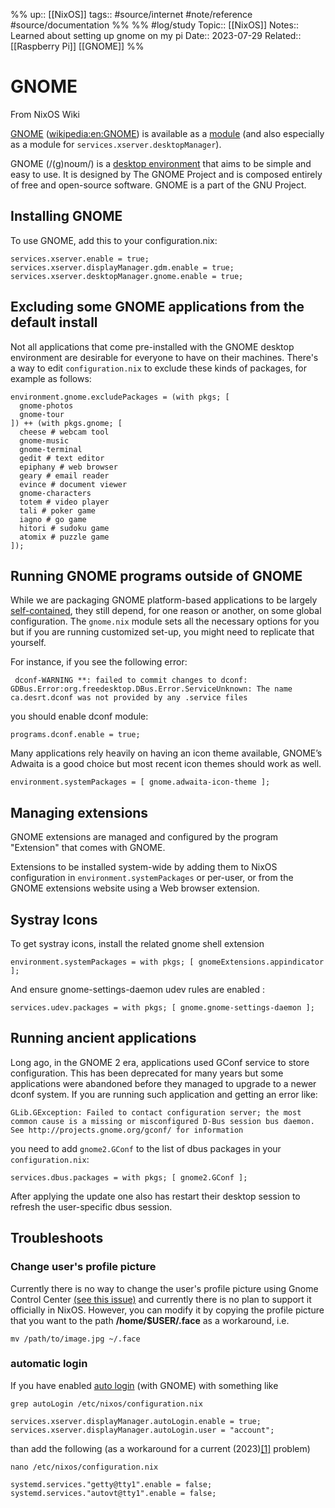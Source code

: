 %%
up:: [[NixOS]]
tags:: #source/internet #note/reference #source/documentation 
%% 
%%
#log/study
Topic:: [[NixOS]]
Notes:: Learned about setting up gnome on my pi
Date:: 2023-07-29
Related::  [[Raspberry Pi]] [[GNOME]]
%%

# GNOME

From NixOS Wiki

[GNOME](https://gnome.org/) ([wikipedia:en:GNOME](https://en.wikipedia.org/wiki/en:GNOME "wikipedia:en:GNOME")) is available as a [module](/wiki/Module "Module") (and also especially as a module for `services.xserver.desktopManager`).

GNOME (/(ɡ)noʊm/) is a [desktop environment](/wiki/Desktop_environment "Desktop environment") that aims to be simple and easy to use. It is designed by The GNOME Project and is composed entirely of free and open-source software. GNOME is a part of the GNU Project.

## Installing GNOME

To use GNOME, add this to your configuration.nix:

```
services.xserver.enable = true;
services.xserver.displayManager.gdm.enable = true;
services.xserver.desktopManager.gnome.enable = true;
```

## Excluding some GNOME applications from the default install

Not all applications that come pre-installed with the GNOME desktop environment are desirable for everyone to have on their machines. There's a way to edit `configuration.nix` to exclude these kinds of packages, for example as follows:

```
environment.gnome.excludePackages = (with pkgs; [
  gnome-photos
  gnome-tour
]) ++ (with pkgs.gnome; [
  cheese # webcam tool
  gnome-music
  gnome-terminal
  gedit # text editor
  epiphany # web browser
  geary # email reader
  evince # document viewer
  gnome-characters
  totem # video player
  tali # poker game
  iagno # go game
  hitori # sudoku game
  atomix # puzzle game
]);
```

## Running GNOME programs outside of GNOME

While we are packaging GNOME platform-based applications to be largely [self-contained](https://nixos.org/nixpkgs/manual/#sec-language-gnome), they still depend, for one reason or another, on some global configuration. The `gnome.nix` module sets all the necessary options for you but if you are running customized set-up, you might need to replicate that yourself.

For instance, if you see the following error:

```
 dconf-WARNING **: failed to commit changes to dconf: GDBus.Error:org.freedesktop.DBus.Error.ServiceUnknown: The name ca.desrt.dconf was not provided by any .service files
```
you should enable dconf module:

```
programs.dconf.enable = true;
```
Many applications rely heavily on having an icon theme available, GNOME’s Adwaita is a good choice but most recent icon themes should work as well.


```
environment.systemPackages = [ gnome.adwaita-icon-theme ];
```
## Managing extensions

GNOME extensions are managed and configured by the program "Extension" that comes with GNOME.

Extensions to be installed system-wide by adding them to NixOS configuration in `environment.systemPackages` or per-user, or from the GNOME extensions website using a Web browser extension.

## Systray Icons

To get systray icons, install the related gnome shell extension


```
environment.systemPackages = with pkgs; [ gnomeExtensions.appindicator ];
```
And ensure gnome-settings-daemon udev rules are enabled :
```
services.udev.packages = with pkgs; [ gnome.gnome-settings-daemon ];
```
## Running ancient applications

Long ago, in the GNOME 2 era, applications used GConf service to store configuration. This has been deprecated for many years but some applications were abandoned before they managed to upgrade to a newer dconf system. If you are running such application and getting an error like:
```
GLib.GException: Failed to contact configuration server; the most common cause is a missing or misconfigured D-Bus session bus daemon. See http://projects.gnome.org/gconf/ for information
```
you need to add `gnome2.GConf` to the list of dbus packages in your `configuration.nix`:


```
services.dbus.packages = with pkgs; [ gnome2.GConf ];
```
After applying the update one also has restart their desktop session to refresh the user-specific dbus session.

## Troubleshoots

### Change user's profile picture

Currently there is no way to change the user's profile picture using Gnome Control Center [(see this issue)](https://github.com/NixOS/nixpkgs/issues/10025) and currently there is no plan to support it officially in NixOS. However, you can modify it by copying the profile picture that you want to the path **/home/$USER/.face** as a workaround, i.e.

```
mv /path/to/image.jpg ~/.face
```
### automatic login

If you have enabled [auto login](https://help.gnome.org/admin/system-admin-guide/stable/login-automatic.html.en) (with GNOME) with something like

```
grep autoLogin /etc/nixos/configuration.nix

services.xserver.displayManager.autoLogin.enable = true;
services.xserver.displayManager.autoLogin.user = "account";
```
than add the following (as a workaround for a current (2023)[[1]](#cite_note-1) problem)
```
nano /etc/nixos/configuration.nix

systemd.services."getty@tty1".enable = false;
systemd.services."autovt@tty1".enable = false;
```
